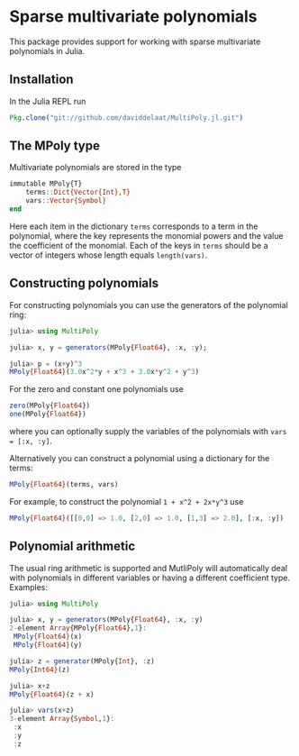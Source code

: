 # Sparse multivariate polynomials

This package provides support for working with sparse multivariate polynomials in Julia. 

## Installation

In the Julia REPL run
```julia
Pkg.clone("git://github.com/daviddelaat/MultiPoly.jl.git")
```

## The MPoly type

Multivariate polynomials are stored in the type
```julia
immutable MPoly{T}
    terms::Dict{Vector{Int},T}
    vars::Vector{Symbol}
end
```
Here each item in the dictionary `terms` corresponds to a term in the polynomial, where the key represents the monomial powers and the value the coefficient of the monomial. Each of the keys in `terms` should be a vector of integers whose length equals `length(vars)`.

## Constructing polynomials

For constructing polynomials you can use the generators of the polynomial ring:
```julia
julia> using MultiPoly

julia> x, y = generators(MPoly{Float64}, :x, :y);

julia> p = (x+y)^3
MPoly{Float64}(3.0x^2*y + x^3 + 3.0x*y^2 + y^3)
```
For the zero and constant one polynomials use
```julia
zero(MPoly{Float64})
one(MPoly{Float64})
```
where you can optionally supply the variables of the polynomials with `vars = [:x, :y]`.

Alternatively you can construct a polynomial using a dictionary for the terms:
```julia
MPoly{Float64}(terms, vars)
```
For example, to construct the polynomial `1 + x^2 + 2x*y^3` use
```julia
MPoly{Float64}([[0,0] => 1.0, [2,0] => 1.0, [1,3] => 2.0], [:x, :y])
```

## Polynomial arithmetic

The usual ring arithmetic is supported and MutliPoly will automatically deal with polynomials in different variables or having a different coefficient type. Examples:
```julia
julia> using MultiPoly

julia> x, y = generators(MPoly{Float64}, :x, :y)
2-element Array{MPoly{Float64},1}:
 MPoly{Float64}(x)
 MPoly{Float64}(y)

julia> z = generator(MPoly{Int}, :z)
MPoly{Int64}(z)

julia> x+z
MPoly{Float64}(z + x)

julia> vars(x+z)
3-element Array{Symbol,1}:
 :x
 :y
 :z
```
